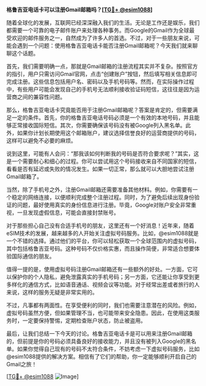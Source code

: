 **格鲁吉亚电话卡可以注册Gmail邮箱吗？[[TG💪+ @esim1088](https://t.me/s/esim1088)]**

随着全球化的发展，互联网已经深深融入我们的生活。无论是工作还是娱乐，我们都需要一个可靠的电子邮件账户来处理各种事务。而Google的Gmail作为全球最受欢迎的邮件服务之一，自然成为了许多人的首选。不过，对于一些朋友来说，可能会遇到一个问题：使用格鲁吉亚电话卡能否注册Gmail邮箱呢？今天我们就来聊聊这个话题。

首先，我们需要明确一点，那就是Gmail邮箱的注册流程其实并不复杂。按照官方的指引，用户只需访问Gmail官网，点击“创建账户”按钮，然后填写相关信息即可完成注册。这些信息包括用户名、密码以及手机号码等。然而，在实际操作过程中，有些用户可能会发现自己的手机号无法顺利接收验证码短信，这往往是因为运营商之间的兼容性问题。

那么，格鲁吉亚电话卡究竟能否用于注册Gmail邮箱呢？答案是肯定的，但需要满足一定的条件。首先，你的格鲁吉亚电话号码必须是一个有效的本地号码，并且能够正常接收国际短信。其次，你需要确保该号码没有被Google列入黑名单。此外，如果你计划长期使用这个邮箱账户，建议选择信誉良好的运营商提供的号码，这样可以避免不必要的麻烦。

说到这里，可能有人会问：“那我该如何判断我的号码是否符合要求呢？”其实，这是一个需要耐心和细心的过程。你可以尝试用这个号码接收来自不同国家的短信，看看是否有延迟或失败的情况发生。如果一切正常，那么就可以大胆地尝试注册Gmail邮箱了。

当然，除了手机号之外，注册Gmail邮箱还需要准备其他材料。例如，你需要有一个稳定的网络连接，以便顺利完成整个注册过程。同时，为了避免后续出现身份验证的问题，最好使用真实的身份信息进行注册。毕竟，Google对账户安全非常重视，一旦发现虚假信息，可能会直接封禁账号。

对于那些担心自己没有合适手机号的朋友，这里还有一个好消息！近年来，随着eSIM技术的发展，越来越多的人开始关注虚拟号码服务。比如，@esim1088就是一个不错的选择。通过他们的平台，你可以轻松获取一个全球范围内的虚拟号码，其中包括格鲁吉亚号码。这种号码不仅价格实惠，而且操作简便，非常适合想要体验国际通信的朋友。

值得一提的是，使用虚拟号码注册Gmail邮箱还有一些额外的好处。一方面，它可以保护你的个人隐私，避免泄露真实的手机号码；另一方面，它还能让你享受到更多样化的通信方式，比如语音通话、视频会议等功能。对于经常出差或者旅行的人来说，这样的服务无疑是非常实用的。

不过，凡事都有两面性。在享受便利的同时，我们也需要注意潜在的风险。例如，虚拟号码虽然方便，但如果管理不当，也可能带来安全隐患。因此，在使用这类服务时，一定要保持警惕，定期检查账户状态，防止被盗用。

最后，让我们总结一下今天的讨论。格鲁吉亚电话卡是可以用来注册Gmail邮箱的，但前提是你的号码必须具备良好的接收能力，并且没有被列入Google的黑名单。如果你觉得自己现有的号码不太符合条件，不妨考虑一下虚拟号码服务，比如@esim1088提供的解决方案。相信有了它们的帮助，你一定能够顺利开启自己的Gmail之旅！

[[TG💪+ @esim1088](https://t.me/s/esim1088) ![Image](https://i.postimg.cc/4NQfJmqS/Snipaste-2025-05-13-00-14-12.png)]